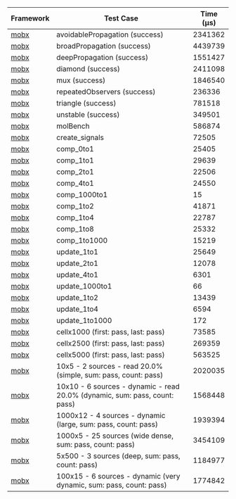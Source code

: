 | Framework | Test Case | Time (μs) |
| --- | --- | --- |
| [mobx](https://github.com/mobxjs/mobx.dart) | avoidablePropagation (success) | 2341362 |
| [mobx](https://github.com/mobxjs/mobx.dart) | broadPropagation (success) | 4439739 |
| [mobx](https://github.com/mobxjs/mobx.dart) | deepPropagation (success) | 1551427 |
| [mobx](https://github.com/mobxjs/mobx.dart) | diamond (success) | 2411098 |
| [mobx](https://github.com/mobxjs/mobx.dart) | mux (success) | 1846540 |
| [mobx](https://github.com/mobxjs/mobx.dart) | repeatedObservers (success) | 236336 |
| [mobx](https://github.com/mobxjs/mobx.dart) | triangle (success) | 781518 |
| [mobx](https://github.com/mobxjs/mobx.dart) | unstable (success) | 349501 |
| [mobx](https://github.com/mobxjs/mobx.dart) | molBench | 586874 |
| [mobx](https://github.com/mobxjs/mobx.dart) | create_signals | 72505 |
| [mobx](https://github.com/mobxjs/mobx.dart) | comp_0to1 | 25405 |
| [mobx](https://github.com/mobxjs/mobx.dart) | comp_1to1 | 29639 |
| [mobx](https://github.com/mobxjs/mobx.dart) | comp_2to1 | 22506 |
| [mobx](https://github.com/mobxjs/mobx.dart) | comp_4to1 | 24550 |
| [mobx](https://github.com/mobxjs/mobx.dart) | comp_1000to1 | 15 |
| [mobx](https://github.com/mobxjs/mobx.dart) | comp_1to2 | 41871 |
| [mobx](https://github.com/mobxjs/mobx.dart) | comp_1to4 | 22787 |
| [mobx](https://github.com/mobxjs/mobx.dart) | comp_1to8 | 25332 |
| [mobx](https://github.com/mobxjs/mobx.dart) | comp_1to1000 | 15219 |
| [mobx](https://github.com/mobxjs/mobx.dart) | update_1to1 | 25649 |
| [mobx](https://github.com/mobxjs/mobx.dart) | update_2to1 | 12078 |
| [mobx](https://github.com/mobxjs/mobx.dart) | update_4to1 | 6301 |
| [mobx](https://github.com/mobxjs/mobx.dart) | update_1000to1 | 66 |
| [mobx](https://github.com/mobxjs/mobx.dart) | update_1to2 | 13439 |
| [mobx](https://github.com/mobxjs/mobx.dart) | update_1to4 | 6594 |
| [mobx](https://github.com/mobxjs/mobx.dart) | update_1to1000 | 172 |
| [mobx](https://github.com/mobxjs/mobx.dart) | cellx1000 (first: pass, last: pass) | 73585 |
| [mobx](https://github.com/mobxjs/mobx.dart) | cellx2500 (first: pass, last: pass) | 269359 |
| [mobx](https://github.com/mobxjs/mobx.dart) | cellx5000 (first: pass, last: pass) | 563525 |
| [mobx](https://github.com/mobxjs/mobx.dart) | 10x5 - 2 sources - read 20.0% (simple, sum: pass, count: pass) | 2020035 |
| [mobx](https://github.com/mobxjs/mobx.dart) | 10x10 - 6 sources - dynamic - read 20.0% (dynamic, sum: pass, count: pass) | 1568448 |
| [mobx](https://github.com/mobxjs/mobx.dart) | 1000x12 - 4 sources - dynamic (large, sum: pass, count: pass) | 1939394 |
| [mobx](https://github.com/mobxjs/mobx.dart) | 1000x5 - 25 sources (wide dense, sum: pass, count: pass) | 3454109 |
| [mobx](https://github.com/mobxjs/mobx.dart) | 5x500 - 3 sources (deep, sum: pass, count: pass) | 1184977 |
| [mobx](https://github.com/mobxjs/mobx.dart) | 100x15 - 6 sources - dynamic (very dynamic, sum: pass, count: pass) | 1774842 |
